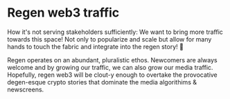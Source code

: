 # Regen web3 traffic

How it's not serving stakeholders sufficiently: We want to bring more traffic towards this space! Not only to popularize and scale but allow for many hands to touch the fabric and integrate into the regen story! 🧣

Regen operates on an abundant, pluralistic ethos. Newcomers are always welcome and by growing our traffic, we can also grow our media traffic. Hopefully, regen web3 will be clout-y enough to overtake the provocative degen-esque crypto stories that dominate the media algorithims & newscreens.